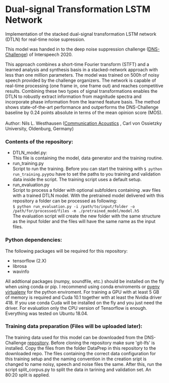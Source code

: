 # Dual-signal Transformation LSTM Network
Implementation of the stacked dual-signal transformation LSTM network (DTLN) for real-time noise supression.


This model was handed in to the deep noise suppression challenge ([DNS-Challenge](https://github.com/microsoft/DNS-Challenge)) of Interspeech 2020. 


This approach combines a short-time Fourier transform (STFT) and a learned analysis and synthesis basis in a stacked-network approach with less than one million parameters. The model was trained on 500h of noisy speech provided by the challenge organizers. The network is capable of real-time processing (one frame in, one frame out) and reaches competitive results.
Combining these two types of signal transformations enables the DTLN to robustly extract information from magnitude spectra and incorporate phase information from the learned feature basis. The method shows state-of-the-art performance and outperforms the DNS-Challenge baseline by 0.24 points absolute in terms of the mean opinion score (MOS).
\
\
Author: Nils L. Westhausen ([Communication Acoustics](https://uol.de/en/kommunikationsakustik) , Carl von Ossietzky University, Oldenburg, Germany)

### Contents of the repository:

* DTLN_model.py: \
  This file is containing the model, data generator and the training routine.
* run_training.py \
  Script to run the training. Before you can start the training with `$ python run_training.py`you have to set the paths to you training and validation data inside the script. The training script uses a default setup.
* run_evaluation.py \
  Script to process a folder with optional subfolders containing .wav files with a trained DTLN model. With the pretrained model delivered with this repository a folder can be processed as following: \
  `$ python run_evaluation.py -i /path/to/input/folder -o /path/for/processed/files -m ./pretrained_model/model.h5` \
  The evaluation script will create the new folder with the same structure as the input folder and the files will have the same name as the input files.

### Python dependencies:

The following packages will be required for this repository:
* tensorflow (2.X)
* librosa
* wavinfo 


All addtional packages (numpy, soundfile, etc.) should be installed on the fly when using conda or pip. I recommend using conda enviroments or [pyenv](https://github.com/pyenv/pyenv) [virtualenv](https://github.com/pyenv/pyenv-virtualenv) for the python enviroment. For training a GPU with at least 5 GB of memory is required and Cuda 10.1 together with at least the Nvidia driver 418. If you use conda Cuda will be installed on the fly and you just need the driver. For evaluation only the CPU version of Tensorflow is enough. Everything was tested on Ubuntu 18.04.


### Training data preparation (Files will be uploaded later):

The training data used for this model can be downloaded from the DNS-Challenge [repository](https://github.com/microsoft/DNS-Challenge). Before cloning the repository make sure 'git-lfs' is installed. Copy the files from the folder DataPrep in this repository to the downloaded repo. The files containing the correct data configuration for this training setup and the naming convention in the creation sript is changed to name noisy, speech and noise files the same. After this, run the script split_corpus.py to split the data in tarining and validation set. An 80:20 split is applied. 
  
